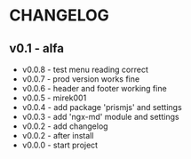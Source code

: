 # CHANGELOG
## v0.1 - alfa
- v0.0.8 - test menu reading correct
- v0.0.7 - prod version works fine
- v0.0.6 - header and footer working fine
- v0.0.5 - mirek001
- v0.0.4 - add package 'prismjs' and settings
- v0.0.3 - add 'ngx-md' module and settings
- v0.0.2 - add changelog
- v0.0.2 - after install
- v0.0.0 - start project
